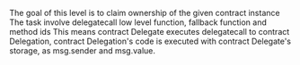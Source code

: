 The goal of this level is to claim ownership of the given contract instance
The task involve delegatecall low level function, fallback function and method ids
This means contract Delegate executes delegatecall to contract Delegation, contract Delegation's code is executed
with contract Delegate's storage, as msg.sender and msg.value.